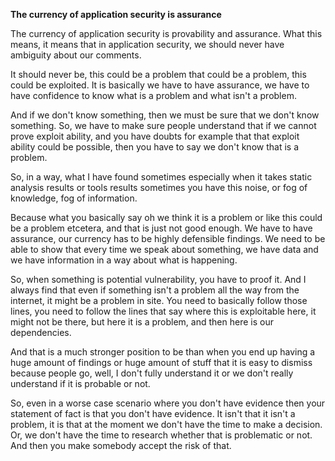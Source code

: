 **The currency of application security is assurance**

The currency of application security is provability and assurance. What this means, it means that in application security, we should never have ambiguity about our comments.

It should never be, this could be a problem that could be a problem, this could be exploited. It is basically we have to have assurance, we have to have confidence to know what is a problem and what isn't a problem.

And if we don't know something, then we must be sure that we don't know something. So, we have to make sure people understand that if we cannot prove exploit ability, and you have doubts for example that that exploit ability could be possible, then you have to say we don't know that is a problem.

So, in a way, what I have found sometimes especially when it takes static analysis results or tools results sometimes you have this noise, or fog of knowledge, fog of information.

Because what you basically say oh we think it is a problem or like this could be a problem etcetera, and that is just not good enough. We have to have assurance, our currency has to be highly defensible findings. We need to be able to show that every time we speak about something, we have data and we have information in a way about what is happening.

So, when something is potential vulnerability, you have to proof it. And I always find that even if something isn't a problem all the way from the internet, it might be a problem in site. You need to basically follow those lines, you need to follow the lines that say where this is exploitable here, it might not be there, but here it is a problem, and then here is our dependencies.

And that is a much stronger position to be than when you end up having a huge amount of findings or huge amount of stuff that it is easy to dismiss because people go, well, I don't fully understand it or we don't really understand if it is probable or not.

So, even in a worse case scenario where you don't have evidence then your statement of fact is that you don't have evidence. It isn't that it isn't a problem, it is that at the moment we don't have the time to make a decision. Or, we don't have the time to research whether that is problematic or not. And then you make somebody accept the risk of that. 